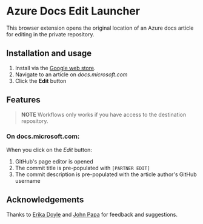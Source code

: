 # Azure Docs Edit Launcher

This browser extension opens the original location of an Azure docs article for editing in the private repository.

## Installation and usage

1. Install via the [Google web store](https://chrome.google.com/webstore/detail/edit-page-azure-docs/kfdadnfiopehhcedhlflpioebhihpkia).
1. Navigate to an article on _docs.microsoft.com_
1. Click the **Edit** button

## Features

> **NOTE** Workflows only works if you have access to the destination repository.

### On docs.microsoft.com:

When you click on the *Edit* button:

1. GitHub's page editor is opened
1. The commit title is pre-populated with `[PARTNER EDIT]`
1. The commit description is pre-populated with the article author's GitHub username

## Acknowledgements

Thanks to [Erika Doyle](https://github.com/erikadoyle) and [John Papa](https://github.com/johnpapa) for feedback and suggestions.

